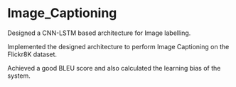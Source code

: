# Image_Captioning

Designed a CNN-LSTM based architecture for Image labelling.

Implemented the designed architecture to perform Image Captioning on the Flickr8K dataset.

Achieved a good BLEU score and also calculated the learning bias of the system.


